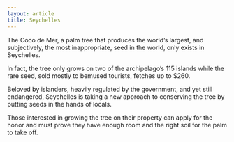 ```yaml
---
layout: article
title: Seychelles
---
```

The Coco de Mer, a palm tree that produces the world’s largest, and subjectively, the most inappropriate, seed in the world, only exists in Seychelles.

In fact, the tree only grows on two of the archipelago’s 115 islands while the rare seed, sold mostly to bemused tourists, fetches up to $260.

Beloved by islanders, heavily regulated by the government, and yet still endangered, Seychelles is taking a new approach to conserving the tree by putting seeds in the hands of locals.

Those interested in growing the tree on their property can apply for the honor and must prove they have enough room and the right soil for the palm to take off.